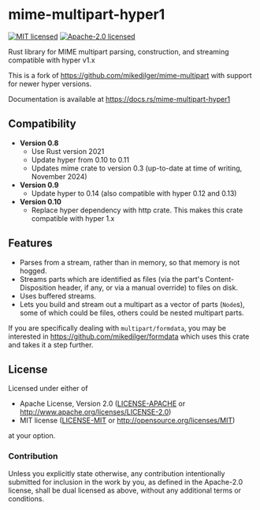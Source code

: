 # mime-multipart-hyper1

[![MIT licensed](https://img.shields.io/badge/license-MIT-blue.svg)](./LICENSE-MIT)
[![Apache-2.0 licensed](https://img.shields.io/badge/license-APACHE2-blue.svg)](./LICENSE-APACHE)

Rust library for MIME multipart parsing, construction, and streaming compatible with hyper v1.x

This is a fork of https://github.com/mikedilger/mime-multipart with support for newer hyper versions.

Documentation is available at https://docs.rs/mime-multipart-hyper1

## Compatibility

* **Version 0.8**
  * Use Rust version 2021
  * Update hyper from 0.10 to 0.11
  * Updates mime crate to version 0.3 (up-to-date at time of writing, November 2024)
* **Version 0.9**
  * Update hyper to 0.14 (also compatible with hyper 0.12 and 0.13)
* **Version 0.10**
  * Replace hyper dependency with http crate. This makes this crate compatible with hyper 1.x

## Features

* Parses from a stream, rather than in memory, so that memory is not hogged.
* Streams parts which are identified as files (via the part's Content-Disposition header,
  if any, or via a manual override) to files on disk.
* Uses buffered streams.
* Lets you build and stream out a multipart as a vector of parts (`Node`s), some of which
  could be files, others could be nested multipart parts.

If you are specifically dealing with `multipart/formdata`, you may be interested in
https://github.com/mikedilger/formdata which uses this crate and takes it a step
further.

## License

Licensed under either of

* Apache License, Version 2.0
  ([LICENSE-APACHE](LICENSE-APACHE)
  or http://www.apache.org/licenses/LICENSE-2.0)
* MIT license
  ([LICENSE-MIT](LICENSE-MIT) or http://opensource.org/licenses/MIT)

at your option.

### Contribution

Unless you explicitly state otherwise, any contribution intentionally submitted
for inclusion in the work by you, as defined in the Apache-2.0 license, shall
be dual licensed as above, without any additional terms or conditions.
